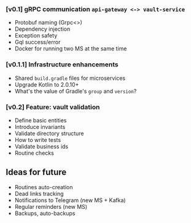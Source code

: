### [v0.1] gRPC communication `api-gateway <-> vault-service`

- Protobuf naming (Grpc<>)
- Dependency injection
- Exception safety
- Gql success/error
- Docker for running two MS at the same time

### [v0.1.1] Infrastructure enhancements

- Shared `build.gradle` files for microservices
- Upgrade Kotlin to 2.0.10+
- What's the value of Gradle's `group` and `version`?

### [v0.2] Feature: vault validation

- Define basic entities
- Introduce invariants
- Validate directory structure
- How to write tests
- Validate business ids
- Routine checks

## Ideas for future

- Routines auto-creation
- Dead links tracking
- Notifications to Telegram (new MS + Kafka)
- Regular reminders (new MS)
- Backups, auto-backups
